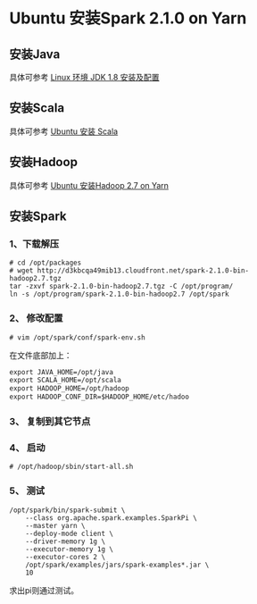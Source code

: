 # Ubuntu 安装Spark 2.1.0 on Yarn

## 安装Java
具体可参考 [Linux 环境 JDK 1.8 安装及配置](https://github.com/lonly197/docs/blob/master/Linux%20%E7%8E%AF%E5%A2%83%20JDK%201.8%20%E5%AE%89%E8%A3%85%E5%8F%8A%E9%85%8D%E7%BD%AE.md)


## 安装Scala
具体可参考 [Ubuntu 安装 Scala](https://github.com/lonly197/docs/blob/master/Ubuntu%20%E5%AE%89%E8%A3%85%20Scala.md)


## 安装Hadoop
具体可参考 [Ubuntu 安装Hadoop 2.7 on Yarn](https://github.com/lonly197/docs/blob/master/Ubuntu%20%E5%AE%89%E8%A3%85Hadoop%202.7%20on%20Yarn.md)


## 安装Spark

### 1、下载解压
```
# cd /opt/packages
# wget http://d3kbcqa49mib13.cloudfront.net/spark-2.1.0-bin-hadoop2.7.tgz
tar -zxvf spark-2.1.0-bin-hadoop2.7.tgz -C /opt/program/
ln -s /opt/program/spark-2.1.0-bin-hadoop2.7 /opt/spark
```

### 2、 修改配置
```
# vim /opt/spark/conf/spark-env.sh
```
在文件底部加上：
```XML
export JAVA_HOME=/opt/java
export SCALA_HOME=/opt/scala
export HADOOP_HOME=/opt/hadoop
export HADOOP_CONF_DIR=$HADOOP_HOME/etc/hadoo
```

### 3、 复制到其它节点

### 4、 启动
```
# /opt/hadoop/sbin/start-all.sh
```

### 5、 测试
```
/opt/spark/bin/spark-submit \
    --class org.apache.spark.examples.SparkPi \
    --master yarn \
    --deploy-mode client \
    --driver-memory 1g \
    --executor-memory 1g \
    --executor-cores 2 \
    /opt/spark/examples/jars/spark-examples*.jar \
    10
```
求出pi则通过测试。